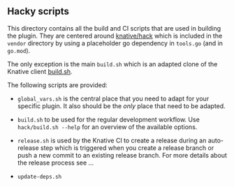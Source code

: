 ## Hacky scripts

This directory contains all the build and CI scripts that are used in building
the plugin. They are centered around
[knative/hack](https://github.com/knative/hack) which is included in the
`vendor` directory by using a placeholder go dependency in `tools.go` (and in
`go.mod`).

The only exception is the main `build.sh` which is an adapted clone of the
Knative client
[build.sh](https://github.com/knative/client/blob/master/hack/build.sh).

The following scripts are provided:

- `global_vars.sh` is the central place that you need to adapt for your specific
  plugin. It also should be the _only_ place that need to be adapted.
- `build.sh` to be used for the regular development workflow. Use
  `hack/build.sh --help` for an overview of the available options.

- `release.sh` is used by the Knative CI to create a release during an
  auto-release step which is triggered when you create a release branch or push
  a new commit to an existing release branch. For more details about the release
  process see ...
- `update-deps.sh`
